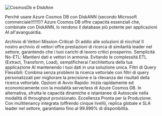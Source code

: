 ![CosmosDb e DiskAnn](image-3.png)

Perché usare Azure Cosmos DB con DiskANN (secondo Microsoft commerciale!!!!!!!)? 
Azure Cosmos DB offre capacità essenziali che, combinate con DiskANN, lo rendono il database più potente per applicazioni AI all'avanguardia.

Archivio di Vettori Mission-Critical: Dì addio alle soluzioni di nicchia! Il nostro archivio di vettori offre prestazioni di ricerca di similarità leader nel settore, garantendo che i tuoi carichi di lavoro critici prosperino.
Semplicità No-ETL: Mantieni dati e vettori in armonia. Evitando le complessità ETL (Extract, Transform, Load), semplificherai l'architettura della tua applicazione AI mantenendo i tuoi dati in una soluzione unica.
Filtri di Query Flessibili: Combina senza problemi la ricerca vettoriale con filtri di query personalizzati per migliorare la precisione e la rilevanza dei risultati della ricerca vettoriale.
Opzioni di Avvio Rapido: Inizia rapidamente ed economicamente con la modalità serverless di Azure Cosmos DB. In alternativa, sfrutta le capacità dinamiche e istantanee di Autoscale nella modalità di throughput provisionato.
Eccellenza Pronta per la Produzione: Con multitenancy integrata (offrendo cinque livelli), replica globale e SLA leader nel settore, garantiamo fino al 99.999% di disponibilità.